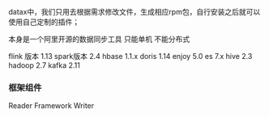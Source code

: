 datax中，我们只用去根据需求修改文件，生成相应rpm包，自行安装之后就可以使用自己定制的插件；

本身是一个阿里开源的数据同步工具  只能单机 不能分布式

flink 版本 1.13 
spark版本 2.4
hbase 1.1.x
doris 1.14
enjoy 5.0
es 7.x
hive 2.3
hadoop 2.7
kafka 2.11

### 框架组件 
Reader
Framework
Writer

